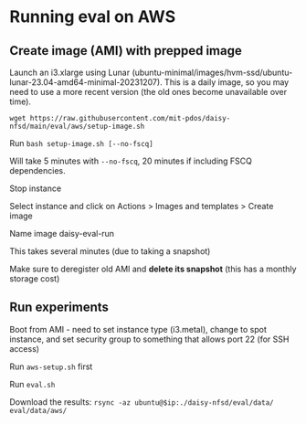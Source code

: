 # Running eval on AWS

## Create image (AMI) with prepped image

Launch an i3.xlarge using Lunar (ubuntu-minimal/images/hvm-ssd/ubuntu-lunar-23.04-amd64-minimal-20231207). This
is a daily image, so you may need to use a more recent version (the old ones
become unavailable over time).

`wget https://raw.githubusercontent.com/mit-pdos/daisy-nfsd/main/eval/aws/setup-image.sh`

Run `bash setup-image.sh [--no-fscq]`

Will take 5 minutes with `--no-fscq`, 20 minutes if including FSCQ dependencies.

Stop instance

Select instance and click on Actions > Images and templates > Create image

Name image daisy-eval-run

This takes several minutes (due to taking a snapshot)

Make sure to deregister old AMI and **delete its snapshot** (this has a monthly
storage cost)

## Run experiments

Boot from AMI - need to set instance type (i3.metal), change to spot instance,
and set security group to something that allows port 22 (for SSH access)

Run `aws-setup.sh` first

Run `eval.sh`

Download the results: `rsync -az ubuntu@$ip:./daisy-nfsd/eval/data/ eval/data/aws/`
